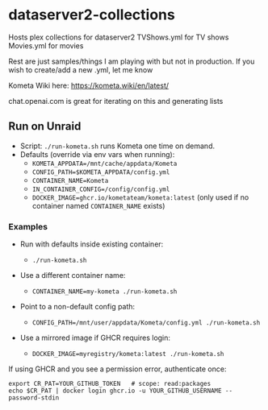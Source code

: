 # dataserver2-collections
Hosts plex collections for dataserver2
TVShows.yml for TV shows
Movies.yml for movies

Rest are just samples/things I am playing with but not in production. If you wish to create/add a new .yml, let me know

Kometa Wiki here:
https://kometa.wiki/en/latest/

chat.openai.com is great for iterating on this and generating lists

## Run on Unraid

- Script: `./run-kometa.sh` runs Kometa one time on demand.
- Defaults (override via env vars when running):
  - `KOMETA_APPDATA=/mnt/cache/appdata/Kometa`
  - `CONFIG_PATH=$KOMETA_APPDATA/config.yml`
  - `CONTAINER_NAME=Kometa`
  - `IN_CONTAINER_CONFIG=/config/config.yml`
  - `DOCKER_IMAGE=ghcr.io/kometateam/kometa:latest` (only used if no container named `CONTAINER_NAME` exists)

### Examples

- Run with defaults inside existing container:
  - `./run-kometa.sh`

- Use a different container name:
  - `CONTAINER_NAME=my-kometa ./run-kometa.sh`

- Point to a non-default config path:
  - `CONFIG_PATH=/mnt/user/appdata/Kometa/config.yml ./run-kometa.sh`

- Use a mirrored image if GHCR requires login:
  - `DOCKER_IMAGE=myregistry/kometa:latest ./run-kometa.sh`

If using GHCR and you see a permission error, authenticate once:

```
export CR_PAT=YOUR_GITHUB_TOKEN   # scope: read:packages
echo $CR_PAT | docker login ghcr.io -u YOUR_GITHUB_USERNAME --password-stdin
```
